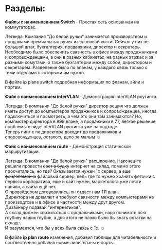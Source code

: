 # Разделы:  
**Файлы с наименованием Switch** - Простая сеть основанная на коммутаторах.  
  
Легенда:
Компания "До белой ручки" занимается производством и продажами премиальных ручек из слоновой кости. Сейчас у них не большой штат, бухгалтерия, продажники, директор и секретарь. Необходимо было обеспечить связность в офисе между продажниками и cопровожденцами, а они в разных кабинетах, на разных этажах и за разными комутами, а также бухгалтерии между собой, директором и секретарем. Разделение было по вланам, у каждого связь только с теми отделами с которыми им нужно.  
  
В файле ip plane switch подробная информация по фланам, айпи и портам.  
  
**Файл с наименованием interVLAN** - Демонcтрация interVLAN роутинга.  

Легенда: В компании "До белой ручки" директор решил что должен иметь доступ до компьютеров продажников и сопровожденцев, иногда подключиться и посмотреть, а чем это они там занимаются? Но, компьютер директора в 999 влане, а продажники в 77, легкое решение проблемы в виде interVLAN руотинга уже на подходе.  
Теперь пинг с пк директора доходит до продажников и споровожденцев, осталось дело за малым ☺

**Файл с наименованием route** - Демонстрация статической маршрутизации.  

Легенда: В компании "До белой ручки" расширение. Наконец-то решили провести ~~свет в будку~~ интернет на склад, помимо этого просчитались, но где? Оказывается нужен 1с сервер, а еще ~~файлопомойка~~ файловый сервер, ведь где то нужно хранить фоточки с первого корпоратива, еще и сайт нужен, маркетолога уже почти наняли, а сайта ещё нет.  
С провайдером договорились, он отдаст нам 111 влан.  
Директора не дремлют и требуют связности между компьютерами на производтсве и в офисе в частности между друг другом.  
Дизайнеру подавай "интернетиков".   
А склад должен связываться с продажниками, надо понимать всю глубину наших глубин, а для этого не плохо было бы знать остатки на складе.  
И разумеется, что бы у всех была связь с 1с. ☺

В файле **ip plan route** изменения, добавил таблицы для читабельности и соотвественно добавил новые айпи, вланы и порты.
